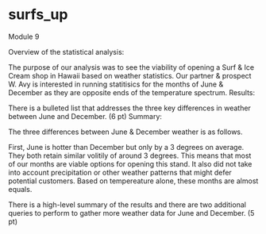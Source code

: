 # surfs_up
Module 9

Overview of the statistical analysis:

The purpose of our analysis was to see the viability of opening a Surf & Ice Cream shop in Hawaii based on weather statistics. Our partner & prospect W. Avy is interested in running statitisics for the months of June & December as they are opposite ends of the temperature spectrum. 
Results:

There is a bulleted list that addresses the three key differences in weather between June and December. (6 pt)
Summary:

The three differences between June & December weather is as follows. 

First, June is hotter than December but only by a 3 degrees on average. They both retain similar volitily of around 3 degrees. This means that most of our months are viable options for opening this stand. It also did not take into account precipitation or other weather patterns that might defer potential customers. Based on tempereature alone, these months are almost equals. 

There is a high-level summary of the results and there are two additional queries to perform to gather more weather data for June and December. (5 pt)